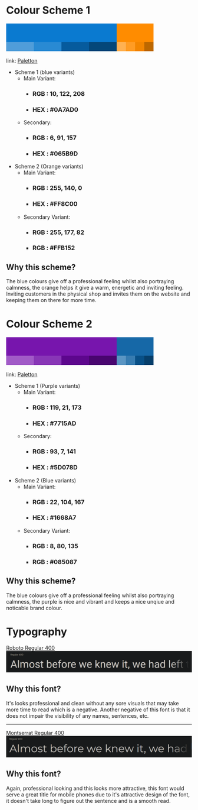 
# Colour Scheme 1
![Paletton](ColourSet1.png)

link: [Paletton](https://paletton.com/#uid=a3x0F0kCsKslGNCrxLEJsuzJmnG)
* Scheme 1 (blue variants)
    * Main Variant:
        * ### RGB :  10, 122, 208
        * ### HEX :  #0A7AD0
    * Secondary:
        * ### RGB :  6, 91, 157
        * ### HEX : #065B9D
* Scheme 2 (Orange variants)
    * Main Variant:
        * ### RGB :  255, 140, 0
        * ### HEX :  #FF8C00
    * Secondary Variant:
        * ### RGB :  255, 177, 82
        * ### RGB :  #FFB152


## Why this scheme?
The blue colours give off a professional feeling whilst also portraying calmness, the orange helps it give a warm, energetic and inviting feeling. Inviting customers in the physical shop and invites them on the website and keeping them on there for more time.


# Colour Scheme 2
![Paletton](ColourSet2.png)

link: [Paletton](https://paletton.com/#uid=a4H3x0ktMx3iwFXnL-nxuqqBekN)
* Scheme 1 (Purple variants)
    * Main Variant:
        * ### RGB :  119, 21, 173
        * ### HEX :  #7715AD
    * Secondary:
        * ### RGB :  93, 7, 141
        * ### HEX : #5D078D
* Scheme 2 (Blue variants)
    * Main Variant:
        * ### RGB :  22, 104, 167
        * ### HEX :  #1668A7
    * Secondary Variant:
        * ### RGB :  8, 80, 135
        * ### RGB :  #085087


## Why this scheme?
The blue colours give off a professional feeling whilst also portraying calmness, the purple is nice and vibrant and keeps a nice unqiue and noticable brand colour.


# Typography
 [Roboto Regular 400](https://fonts.google.com/specimen/Roboto#standard-styles)
  ![f](../../src/img//Roboto_R400.png)

  ## Why this font?
  It's looks professional and clean without any sore visuals that may take more time to read which is a negative. Another negative of this font is that it does not impair the visibility of any names, sentences, etc.

  ---

 [Montserrat Regular 400](https://fonts.google.com/specimen/Roboto#standard-styles)
  ![f](../../src/img/Montserrat_R400.png)

   ## Why this font?
   Again, professional looking and this looks more attractive, this font would serve a great title for mobile phones due to it's attractive design of the font, it doesn't take long to figure out the sentence and is a smooth read.